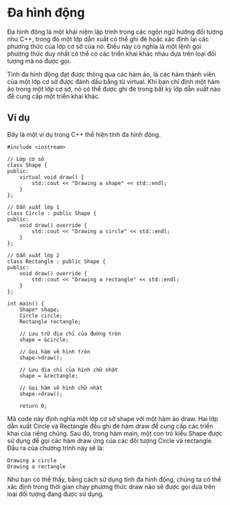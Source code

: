 # Đa hình động
Đa hình động là một khái niệm lập trình trong các ngôn ngữ hướng đối tượng như C++, trong đó một lớp dẫn xuất có thể ghi đè hoặc xác định lại các phương thức của lớp cơ sở của nó. Điều này có nghĩa là một lệnh gọi phương thức duy nhất có thể có các triển khai khác nhau dựa trên loại đối tượng mà nó được gọi.

Tính đa hình động đạt được thông qua các hàm ảo, là các hàm thành viên của một lớp cơ sở được đánh dấu bằng từ virtual. Khi bạn chỉ định một hàm ảo trong một lớp cơ sở, nó có thể được ghi đè trong bất kỳ lớp dẫn xuất nào để cung cấp một triển khai khác.
## Ví dụ
Đây là một ví dụ trong C++ thể hiện tính đa hình động.
~~~
#include <iostream>

// Lớp cơ sở
class Shape {
public:
    virtual void draw() {
        std::cout << "Drawing a shape" << std::endl; 
    }
};

// Dẫn xuất lớp 1
class Circle : public Shape {
public:
    void draw() override {
        std::cout << "Drawing a circle" << std::endl; 
    }
};

// Dẫn xuất lớp 2
class Rectangle : public Shape {
public:
    void draw() override {
        std::cout << "Drawing a rectangle" << std::endl;
    }
};

int main() {
    Shape* shape;
    Circle circle;
    Rectangle rectangle;

    // Lưu trữ địa chỉ của đường tròn
    shape = &circle;

    // Gọi hàm vẽ hình tròn
    shape->draw();

    // Lưu địa chỉ của hình chữ nhật
    shape = &rectangle;

    // Gọi hàm vẽ hình chữ nhật
    shape->draw();

    return 0;
~~~
Mã code này định nghĩa một lớp cơ sở shape với một hàm ảo draw. Hai lớp dẫn xuất Circle và Rectangle đều ghi đè hàm draw để cung cấp các triển khai của riêng chúng. Sau đó, trong hàm main, một con trỏ kiểu Shape được sử dụng để gọi các hàm draw ứng của các đối tượng Circle và rectangle. Đầu ra của chương trình này sẽ là:
~~~
Drawing a circle
Drawing a rectangle
~~~
Như bạn có thể thấy, bằng cách sử dụng tính đa hình động, chúng ta có thể xác định trong thời gian chạy phương thức draw nào sẽ được gọi dựa trên loại đối tượng đang được sử dụng.